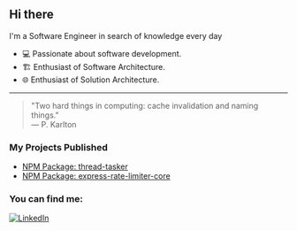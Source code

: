 ## Hi there

I'm a Software Engineer in search of knowledge every day
- 💻 Passionate about software development.  
- 🏗️ Enthusiast of Software Architecture.  
- 🌐 Enthusiast of Solution Architecture.  

---

> "Two hard things in computing: cache invalidation and naming things."  
> — P. Karlton


### My Projects Published

- [NPM Package: thread-tasker](https://www.npmjs.com/package/thread-tasker)
- [NPM Package: express-rate-limiter-core](https://www.npmjs.com/package/express-rate-limiter-core)


### You can find me:

[![LinkedIn](https://img.shields.io/badge/LinkedIn-0077B5?style=for-the-badge&logo=linkedin&logoColor=white)](https://www.linkedin.com/in/jefferson-gibin/)

